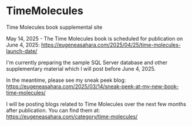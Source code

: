 # TimeMolecules
Time Molecules book supplemental site

May 14, 2025 - The Time Molecules book is scheduled for publication on June 4, 2025:  https://eugeneasahara.com/2025/04/25/time-molecules-launch-date/

I'm currently preparing the sample SQL Server database and other supplementary material which I will post before June 4, 2025.

In the meantime, please see my sneak peek blog: https://eugeneasahara.com/2025/03/14/sneak-peek-at-my-new-book-time-molecules/

I will be posting blogs related to Time Molecules over the next few months after publication. You can find them at: https://eugeneasahara.com/category/time-molecules/
